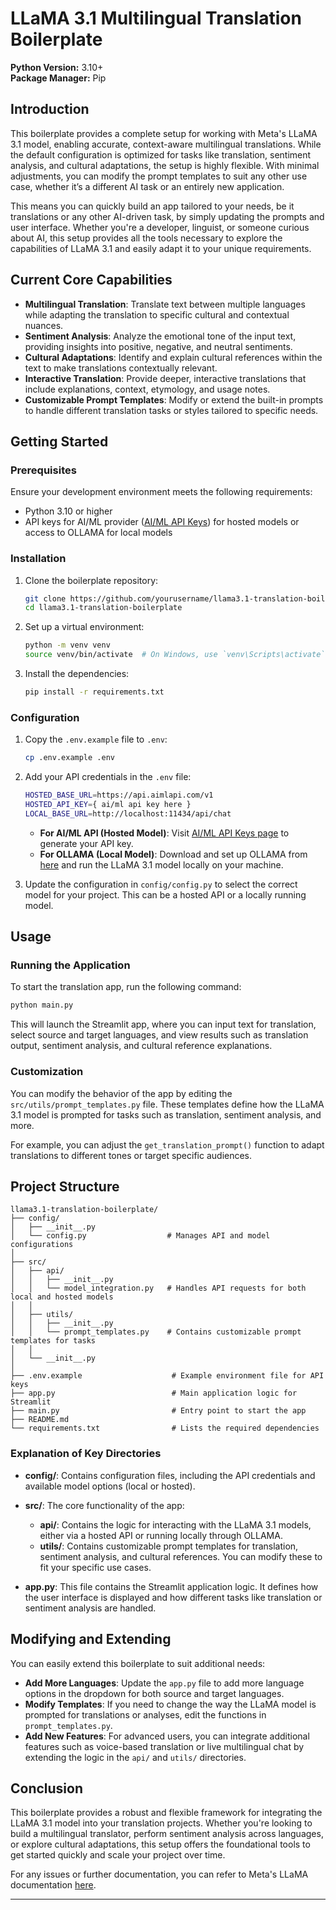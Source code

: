 
# LLaMA 3.1 Multilingual Translation Boilerplate

**Python Version:** 3.10+  
**Package Manager:** Pip  

## Introduction

This boilerplate provides a complete setup for working with Meta's LLaMA 3.1 model, enabling accurate, context-aware multilingual translations. While the default configuration is optimized for tasks like translation, sentiment analysis, and cultural adaptations, the setup is highly flexible. With minimal adjustments, you can modify the prompt templates to suit any other use case, whether it’s a different AI task or an entirely new application.

This means you can quickly build an app tailored to your needs, be it translations or any other AI-driven task, by simply updating the prompts and user interface. Whether you're a developer, linguist, or someone curious about AI, this setup provides all the tools necessary to explore the capabilities of LLaMA 3.1 and easily adapt it to your unique requirements.

## Current Core Capabilities

- **Multilingual Translation**: Translate text between multiple languages while adapting the translation to specific cultural and contextual nuances.
- **Sentiment Analysis**: Analyze the emotional tone of the input text, providing insights into positive, negative, and neutral sentiments.
- **Cultural Adaptations**: Identify and explain cultural references within the text to make translations contextually relevant.
- **Interactive Translation**: Provide deeper, interactive translations that include explanations, context, etymology, and usage notes.
- **Customizable Prompt Templates**: Modify or extend the built-in prompts to handle different translation tasks or styles tailored to specific needs.

## Getting Started

### Prerequisites

Ensure your development environment meets the following requirements:

- Python 3.10 or higher
- API keys for AI/ML provider ([AI/ML API Keys](https://aimlapi.com/app/keys/)) for hosted models or access to OLLAMA for local models

### Installation

1. Clone the boilerplate repository:

    ```bash
    git clone https://github.com/yourusername/llama3.1-translation-boilerplate.git
    cd llama3.1-translation-boilerplate
    ```

2. Set up a virtual environment:

    ```bash
    python -m venv venv
    source venv/bin/activate  # On Windows, use `venv\Scripts\activate`
    ```

3. Install the dependencies:

    ```bash
    pip install -r requirements.txt
    ```

### Configuration

1. Copy the `.env.example` file to `.env`:

    ```bash
    cp .env.example .env
    ```

2. Add your API credentials in the `.env` file:

    ```bash
    HOSTED_BASE_URL=https://api.aimlapi.com/v1
    HOSTED_API_KEY={ ai/ml api key here }
    LOCAL_BASE_URL=http://localhost:11434/api/chat
    ```

   - **For AI/ML API (Hosted Model)**: Visit [AI/ML API Keys page](https://aimlapi.com/app/keys/) to generate your API key.
   - **For OLLAMA (Local Model)**: Download and set up OLLAMA from [here](https://ollama.com/download) and run the LLaMA 3.1 model locally on your machine.

3. Update the configuration in `config/config.py` to select the correct model for your project. This can be a hosted API or a locally running model.

## Usage

### Running the Application

To start the translation app, run the following command:

```bash
python main.py
```

This will launch the Streamlit app, where you can input text for translation, select source and target languages, and view results such as translation output, sentiment analysis, and cultural reference explanations.

### Customization

You can modify the behavior of the app by editing the `src/utils/prompt_templates.py` file. These templates define how the LLaMA 3.1 model is prompted for tasks such as translation, sentiment analysis, and more.

For example, you can adjust the `get_translation_prompt()` function to adapt translations to different tones or target specific audiences.

## Project Structure

```
llama3.1-translation-boilerplate/
├── config/
│   ├── __init__.py
│   └── config.py                  # Manages API and model configurations
│
├── src/
│   ├── api/
│   │   ├── __init__.py
│   │   └── model_integration.py   # Handles API requests for both local and hosted models
│   │
│   ├── utils/
│   │   ├── __init__.py
│   │   └── prompt_templates.py    # Contains customizable prompt templates for tasks
│   │
│   └── __init__.py
│
├── .env.example                    # Example environment file for API keys
├── app.py                          # Main application logic for Streamlit
├── main.py                         # Entry point to start the app
├── README.md
└── requirements.txt                # Lists the required dependencies
```

### Explanation of Key Directories

- **config/**: Contains configuration files, including the API credentials and available model options (local or hosted).
  
- **src/**: The core functionality of the app:
  - **api/**: Contains the logic for interacting with the LLaMA 3.1 models, either via a hosted API or running locally through OLLAMA.
  - **utils/**: Contains customizable prompt templates for translation, sentiment analysis, and cultural references. You can modify these to fit your specific use cases.
  
- **app.py**: This file contains the Streamlit application logic. It defines how the user interface is displayed and how different tasks like translation or sentiment analysis are handled.

## Modifying and Extending

You can easily extend this boilerplate to suit additional needs:

- **Add More Languages**: Update the `app.py` file to add more language options in the dropdown for both source and target languages.
- **Modify Templates**: If you need to change the way the LLaMA model is prompted for translations or analyses, edit the functions in `prompt_templates.py`.
- **Add New Features**: For advanced users, you can integrate additional features such as voice-based translation or live multilingual chat by extending the logic in the `api/` and `utils/` directories.

## Conclusion

This boilerplate provides a robust and flexible framework for integrating the LLaMA 3.1 model into your translation projects. Whether you're looking to build a multilingual translator, perform sentiment analysis across languages, or explore cultural adaptations, this setup offers the foundational tools to get started quickly and scale your project over time.

For any issues or further documentation, you can refer to Meta's LLaMA documentation [here](https://ai.facebook.com/research/publications/introducing-llama/).

--- 
